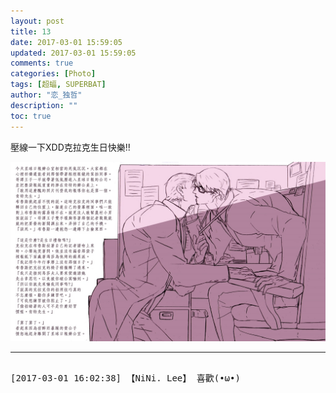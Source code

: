 ```yaml
---
layout: post
title: 13
date: 2017-03-01 15:59:05
updated: 2017-03-01 15:59:05
comments: true
categories: [Photo]
tags: [超蝠, SUPERBAT]
author: "恋_独哲"
description: ""
toc: true
---
```


<p>壓線一下XDD克拉克生日快樂!!<br /></p>

![](https://raw.githubusercontent.com/alicewish/maple50821/master/img_YW5MWVN1NEpoZFV4WjZmeGt0cmRWL1BGVFpUdHQwQmx5QzQ4N2V6MDJZc3VkQVRGSk9GNThBPT0.jpg)

---

<pre>

[2017-03-01 16:02:38] 【NiNi. Lee】 喜歡(•ω•)

</pre>